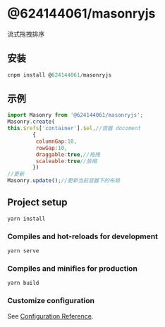 # @624144061/masonryjs

流式拖拽排序

## 安装

```javascript
cnpm install @624144061/masonryjs
```

## 示例

```javascript
import Masonry from '@624144061/masonryjs';
Masonry.create(
this.$refs['container'].$el,//容器 docoment
        {
         columnGap:10,
         rowGap:10,
         draggable:true,//拖拽
         scaleable:true//放缩
        })
//更新
Masonry.update();//更新当前容器下的布局
```

## Project setup

```
yarn install
```

### Compiles and hot-reloads for development

```
yarn serve
```

### Compiles and minifies for production

```
yarn build
```

### Customize configuration

See [Configuration Reference](https://cli.vuejs.org/config/).
